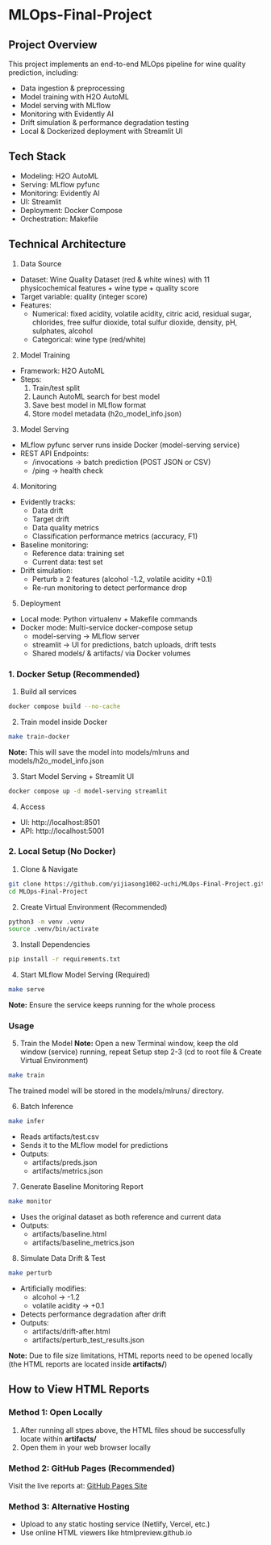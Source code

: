 # MLOps-Final-Project

## Project Overview
This project implements an end-to-end MLOps pipeline for wine quality prediction, including:
- Data ingestion & preprocessing
- Model training with H2O AutoML
- Model serving with MLflow
- Monitoring with Evidently AI
- Drift simulation & performance degradation testing
- Local & Dockerized deployment with Streamlit UI

## Tech Stack
- Modeling: H2O AutoML
- Serving: MLflow pyfunc
- Monitoring: Evidently AI
- UI: Streamlit
- Deployment: Docker Compose
- Orchestration: Makefile

## Technical Architecture
1. Data Source
- Dataset: Wine Quality Dataset (red & white wines) with 11 physicochemical features + wine type + quality score
- Target variable: quality (integer score)
- Features:
  - Numerical: fixed acidity, volatile acidity, citric acid, residual sugar, chlorides, free sulfur dioxide, total sulfur dioxide, density, pH, sulphates, alcohol
  - Categorical: wine type (red/white)

2. Model Training
- Framework: H2O AutoML
- Steps:
  1. Train/test split
  2. Launch AutoML search for best model
  3. Save best model in MLflow format
  4. Store model metadata (h2o_model_info.json)
     
3. Model Serving
- MLflow pyfunc server runs inside Docker (model-serving service)
- REST API Endpoints:
  - /invocations → batch prediction (POST JSON or CSV)
  - /ping → health check

4. Monitoring
- Evidently tracks:
  - Data drift
  - Target drift
  - Data quality metrics
  - Classification performance metrics (accuracy, F1)
- Baseline monitoring:
  - Reference data: training set
  - Current data: test set
- Drift simulation:
  - Perturb ≥ 2 features (alcohol -1.2, volatile acidity +0.1)
  - Re-run monitoring to detect performance drop

5. Deployment
- Local mode: Python virtualenv + Makefile commands
- Docker mode: Multi-service docker-compose setup
  - model-serving → MLflow server
  - streamlit → UI for predictions, batch uploads, drift tests
  - Shared models/ & artifacts/ via Docker volumes

### 1. Docker Setup (Recommended)
1. Build all services
```bash
docker compose build --no-cache
```

2. Train model inside Docker
```bash
make train-docker
```
**Note:** This will save the model into models/mlruns and models/h2o_model_info.json

3. Start Model Serving + Streamlit UI
```bash
docker compose up -d model-serving streamlit
```

4. Access
- UI: http://localhost:8501
- API: http://localhost:5001

### 2. Local Setup (No Docker)

1. Clone & Navigate
```bash
git clone https://github.com/yijiasong1002-uchi/MLOps-Final-Project.git
cd MLOps-Final-Project
```
2. Create Virtual Environment (Recommended)
```bash
python3 -m venv .venv
source .venv/bin/activate
```
3. Install Dependencies
```bash
pip install -r requirements.txt
```
4. Start MLflow Model Serving (Required)
```bash
make serve
```
**Note:** Ensure the service keeps running for the whole process

### Usage
5. Train the Model
**Note:** Open a new Terminal window, keep the old window (service) running, repeat Setup step 2-3 (cd to root file & Create Virtual Environment)
```bash
make train
```
The trained model will be stored in the models/mlruns/ directory.

6. Batch Inference
```bash
make infer
```
- Reads artifacts/test.csv
- Sends it to the MLflow model for predictions
- Outputs:
  - artifacts/preds.json
  - artifacts/metrics.json

7. Generate Baseline Monitoring Report
```bash
make monitor
```
- Uses the original dataset as both reference and current data
- Outputs:
  - artifacts/baseline.html
  - artifacts/baseline_metrics.json

8. Simulate Data Drift & Test
```bash
make perturb
```
- Artificially modifies:
  - alcohol → -1.2
  - volatile acidity → +0.1
- Detects performance degradation after drift
- Outputs:
  - artifacts/drift-after.html
  - artifacts/perturb_test_results.json

**Note:** Due to file size limitations, HTML reports need to be opened locally (the HTML reports are located inside **artifacts/**)

## How to View HTML Reports

### Method 1: Open Locally
1. After running all stpes above, the HTML files shoud be successfully locate within **artifacts/**
2. Open them in your web browser locally

### Method 2: GitHub Pages (Recommended)
Visit the live reports at: [GitHub Pages Site](https://yijiasong1002-uchi.github.io/MLOps-Final-Project/)

### Method 3: Alternative Hosting
- Upload to any static hosting service (Netlify, Vercel, etc.)
- Use online HTML viewers like htmlpreview.github.io
